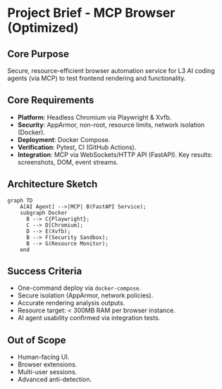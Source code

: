 # Project Brief - MCP Browser (Optimized)

## Core Purpose
Secure, resource-efficient browser automation service for L3 AI coding agents (via MCP) to test frontend rendering and functionality.

## Core Requirements
*   **Platform**: Headless Chromium via Playwright & Xvfb.
*   **Security**: AppArmor, non-root, resource limits, network isolation (Docker).
*   **Deployment**: Docker Compose.
*   **Verification**: Pytest, CI (GitHub Actions).
*   **Integration**: MCP via WebSockets/HTTP API (FastAPI). Key results: screenshots, DOM, event streams.

## Architecture Sketch
```mermaid
graph TD
    A[AI Agent] -->|MCP| B(FastAPI Service);
    subgraph Docker
      B --> C{Playwright};
      C --> D[Chromium];
      D --> E(Xvfb);
      B --> F(Security Sandbox);
      B --> G(Resource Monitor);
    end
```

## Success Criteria
*   One-command deploy via `docker-compose`.
*   Secure isolation (AppArmor, network policies).
*   Accurate rendering analysis outputs.
*   Resource target: < 300MB RAM per browser instance.
*   AI agent usability confirmed via integration tests.

## Out of Scope
*   Human-facing UI.
*   Browser extensions.
*   Multi-user sessions.
*   Advanced anti-detection. 